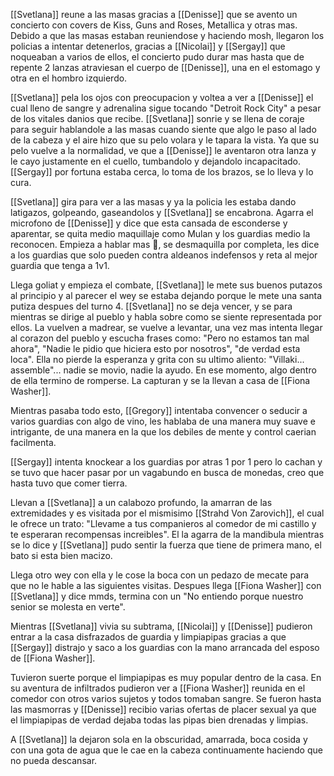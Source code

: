 [[Svetlana]] reune a las masas gracias a [[Denisse]] que se avento un concierto con covers de Kiss, Guns and Roses, Metallica y otras mas.
Debido a que las masas estaban reuniendose y haciendo mosh, llegaron los policias a intentar detenerlos, gracias a [[Nicolai]] y [[Sergay]] que noqueaban a varios de ellos, el concierto pudo durar mas hasta que de repente 2 lanzas atraviesan el cuerpo de [[Denisse]], una en el estomago y otra en el hombro izquierdo.

[[Svetlana]] pela los ojos con preocupacion y voltea a ver a [[Denisse]] el cual lleno de sangre y adrenalina sigue tocando "Detroit Rock City" a pesar de los vitales danios que recibe. [[Svetlana]] sonrie y se llena de coraje para seguir hablandole a las masas cuando siente que algo le paso al lado de la cabeza y el aire hizo que su pelo volara y le tapara la vista.
Ya que su pelo vuelve a la normalidad, ve que a [[Denisse]] le aventaron otra lanza y le cayo justamente en el cuello, tumbandolo y dejandolo incapacitado. [[Sergay]] por fortuna estaba cerca, lo toma de los brazos, se lo lleva y lo cura.

[[Svetlana]] gira para ver a las masas y ya la policia les estaba dando latigazos, golpeando, gaseandolos y [[Svetlana]] se encabrona. Agarra el microfono de [[Denisse]] y dice que esta cansada de esconderse y aparentar, se quita medio maquillaje como Mulan y los guardias medio la reconocen. Empieza a hablar mas 💩, se desmaquilla por completa, les dice a los guardias que solo pueden contra aldeanos indefensos y reta al mejor guardia que tenga a 1v1.

Llega goliat y empieza el combate, [[Svetlana]] le mete sus buenos putazos al principio y al parecer el wey se estaba dejando porque le mete una santa putiza despues del turno 4.
[[Svetlana]] no se deja vencer, y se para mientras se dirige al pueblo y habla sobre como se siente representada por ellos. La vuelven a madrear, se vuelve a levantar, una vez mas intenta llegar al corazon del pueblo y escucha frases como: "Pero no estamos tan mal ahora", "Nadie le pidio que hiciera esto por nosotros", "de verdad esta loca". Ella no pierde la esperanza y grita con su ultimo aliento: "Villaki... assemble"... nadie se movio, nadie la ayudo. En ese momento, algo dentro de ella termino de romperse. La capturan y se la llevan a casa de [[Fiona Washer]].

Mientras pasaba todo esto, [[Gregory]] intentaba convencer o seducir a varios guardias con algo de vino, les hablaba de una manera muy suave e intrigante, de una manera en la que los debiles de mente y control caerian facilmenta.

[[Sergay]] intenta knockear a los guardias por atras 1 por 1 pero lo cachan y se tuvo que hacer pasar por un vagabundo en busca de monedas, creo que hasta tuvo que comer tierra.

Llevan a [[Svetlana]] a un calabozo profundo, la amarran de las extremidades y es visitada por el mismisimo [[Strahd Von Zarovich]], el cual le ofrece un trato: "Llevame a tus companieros al comedor de mi castillo y te esperaran recompensas increibles". El la agarra de la mandibula mientras se lo dice y [[Svetlana]] pudo sentir la fuerza que tiene de primera mano, el bato si esta bien macizo.

Llega otro wey con ella y le cose la boca con un pedazo de mecate para que no le hable a las siguientes visitas. Despues llega [[Fiona Washer]] con [[Svetlana]] y dice mmds, termina con un "No entiendo porque nuestro senior se molesta en verte".

Mientras [[Svetlana]] vivia su subtrama, [[Nicolai]] y [[Denisse]] pudieron entrar a la casa disfrazados de guardia y limpiapipas gracias a que [[Sergay]] distrajo y saco a los guardias con la mano arrancada del esposo de [[Fiona Washer]].

Tuvieron suerte porque el limpiapipas es muy popular dentro de la casa. En su aventura de infiltrados pudieron ver a [[Fiona Washer]] reunida en el comedor con otros varios sujetos y todos tomaban sangre. Se fueron hasta las masmorras y [[Denisse]] recibio varias ofertas de placer sexual ya que el limpiapipas de verdad dejaba todas las pipas bien drenadas y limpias.


A [[Svetlana]] la dejaron sola en la obscuridad, amarrada, boca cosida y con una gota de agua que le cae en la cabeza continuamente haciendo que no pueda descansar.